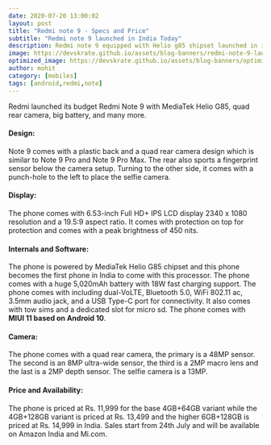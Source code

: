 ```yaml
---
date: 2020-07-20 13:00:02
layout: post
title: "Redmi note 9 - Specs and Price"
subtitle: "Redmi note 9 launched in India Today"
description: Redmi note 9 equipped with Helio g85 shipset launched in india here is everything you need to know.
image: https://devskrate.github.io/assets/blog-banners/redmi-note-9-launch.jpg
optimized_image: https://devskrate.github.io/assets/blog-banners/optimized/redmi-note-9-launch.webp
author: mohit
category: [mobiles]
tags: [android,redmi,note]
---
```

Redmi launched its budget Redmi Note 9 with MediaTek Helio G85, quad rear camera, big battery, and many more.
#### Design:
Note 9 comes with a plastic back and a quad rear camera design which is similar to Note 9 Pro and Note 9 Pro Max. The rear also sports a fingerprint sensor below the camera setup. Turning to the other side, it comes with a punch-hole to the left to place the selfie camera. 
#### Display:
The phone comes with 6.53-inch Full HD+ IPS LCD display 2340 x 1080 resolution and a 19.5:9 aspect ratio. It comes with protection on top for protection and comes with a peak brightness of 450 nits.
#### Internals and Software:
The phone is powered by MediaTek Helio G85 chipset and this phone becomes the first phone in India to come with this processor. The phone comes with a huge 5,020mAh battery with 18W fast charging support. The phone comes with including dual-VoLTE, Bluetooth 5.0, WiFi 802.11 ac, 3.5mm audio jack, and a USB Type-C port for connectivity. It also comes with tow sims and a dedicated slot for micro sd. The phone comes with **MIUI 11 based on Android 10**.
#### Camera:
The phone comes with a quad rear camera, the primary is a 48MP sensor. The second is an 8MP ultra-wide sensor, the third is a 2MP macro lens and the last is a 2MP depth sensor. The selfie camera is a 13MP.
#### Price and Availability:
The phone is priced at Rs. 11,999 for the base 4GB+64GB variant while the 4GB+128GB variant is priced at Rs. 13,499 and the higher 6GB+128GB is priced at Rs. 14,999 in India. Sales start from 24th July and will be available on Amazon India and Mi.com.
